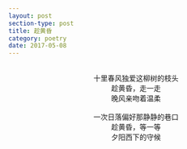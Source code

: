 ```yaml
---
layout: post
section-type: post
title: 趁黄昏
category: poetry
date: 2017-05-08
---
```

<br>

<center>十里春风独爱这柳树的枝头</center>
<center>趁黄昏，走一走</center>
<center>晚风亲吻着温柔</center>
<br>
<center>一次日落偏好那静静的巷口</center>
<center>趁黄昏，等一等</center>
<center>夕阳西下的守候</center>